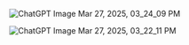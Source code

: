 ![ChatGPT Image Mar 27, 2025, 03_24_09 PM](https://github.com/user-attachments/assets/6547fed6-4637-4ed9-8195-97ece7f73735)


![ChatGPT Image Mar 27, 2025, 03_22_11 PM](https://github.com/user-attachments/assets/30d0bb34-a5a8-4e8e-85f7-2df645f535bc)







